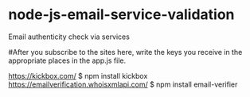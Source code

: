 # node-js-email-service-validation
Email authenticity check via services


#After you subscribe to the sites here, write the keys you receive in the appropriate places in the app.js file.

https://kickbox.com/                          $ npm install kickbox
https://emailverification.whoisxmlapi.com/    $ npm install email-verifier
